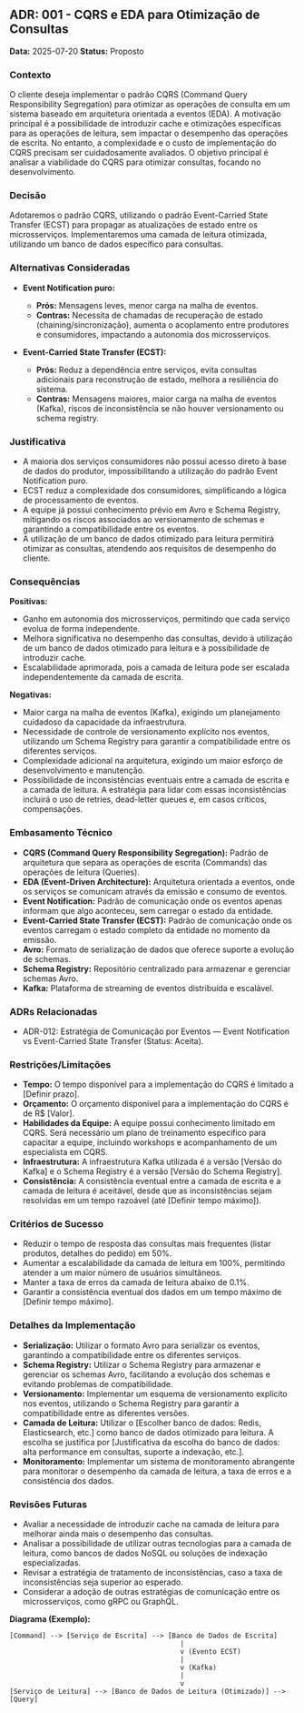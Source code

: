 ## ADR: 001 - CQRS e EDA para Otimização de Consultas

**Data:** 2025-07-20
**Status:** Proposto

### Contexto

O cliente deseja implementar o padrão CQRS (Command Query Responsibility Segregation) para otimizar as operações de consulta em um sistema baseado em arquitetura orientada a eventos (EDA). A motivação principal é a possibilidade de introduzir cache e otimizações específicas para as operações de leitura, sem impactar o desempenho das operações de escrita. No entanto, a complexidade e o custo de implementação do CQRS precisam ser cuidadosamente avaliados. O objetivo principal é analisar a viabilidade do CQRS para otimizar consultas, focando no desenvolvimento.

### Decisão

Adotaremos o padrão CQRS, utilizando o padrão Event-Carried State Transfer (ECST) para propagar as atualizações de estado entre os microsserviços.  Implementaremos uma camada de leitura otimizada, utilizando um banco de dados específico para consultas.

### Alternativas Consideradas

*   **Event Notification puro:**
    *   **Prós:** Mensagens leves, menor carga na malha de eventos.
    *   **Contras:** Necessita de chamadas de recuperação de estado (chaining/sincronização), aumenta o acoplamento entre produtores e consumidores, impactando a autonomia dos microsserviços.

*   **Event-Carried State Transfer (ECST):**
    *   **Prós:** Reduz a dependência entre serviços, evita consultas adicionais para reconstrução de estado, melhora a resiliência do sistema.
    *   **Contras:** Mensagens maiores, maior carga na malha de eventos (Kafka), riscos de inconsistência se não houver versionamento ou schema registry.

### Justificativa

*   A maioria dos serviços consumidores não possui acesso direto à base de dados do produtor, impossibilitando a utilização do padrão Event Notification puro.
*   ECST reduz a complexidade dos consumidores, simplificando a lógica de processamento de eventos.
*   A equipe já possui conhecimento prévio em Avro e Schema Registry, mitigando os riscos associados ao versionamento de schemas e garantindo a compatibilidade entre os eventos.
*   A utilização de um banco de dados otimizado para leitura permitirá otimizar as consultas, atendendo aos requisitos de desempenho do cliente.

### Consequências

**Positivas:**

*   Ganho em autonomia dos microsserviços, permitindo que cada serviço evolua de forma independente.
*   Melhora significativa no desempenho das consultas, devido à utilização de um banco de dados otimizado para leitura e à possibilidade de introduzir cache.
*   Escalabilidade aprimorada, pois a camada de leitura pode ser escalada independentemente da camada de escrita.

**Negativas:**

*   Maior carga na malha de eventos (Kafka), exigindo um planejamento cuidadoso da capacidade da infraestrutura.
*   Necessidade de controle de versionamento explícito nos eventos, utilizando um Schema Registry para garantir a compatibilidade entre os diferentes serviços.
*   Complexidade adicional na arquitetura, exigindo um maior esforço de desenvolvimento e manutenção.
*   Possibilidade de inconsistências eventuais entre a camada de escrita e a camada de leitura. A estratégia para lidar com essas inconsistências incluirá o uso de retries, dead-letter queues e, em casos críticos, compensações.

### Embasamento Técnico

*   **CQRS (Command Query Responsibility Segregation):** Padrão de arquitetura que separa as operações de escrita (Commands) das operações de leitura (Queries).
*   **EDA (Event-Driven Architecture):** Arquitetura orientada a eventos, onde os serviços se comunicam através da emissão e consumo de eventos.
*   **Event Notification:** Padrão de comunicação onde os eventos apenas informam que algo aconteceu, sem carregar o estado da entidade.
*   **Event-Carried State Transfer (ECST):** Padrão de comunicação onde os eventos carregam o estado completo da entidade no momento da emissão.
*   **Avro:** Formato de serialização de dados que oferece suporte a evolução de schemas.
*   **Schema Registry:** Repositório centralizado para armazenar e gerenciar schemas Avro.
*   **Kafka:** Plataforma de streaming de eventos distribuída e escalável.

### ADRs Relacionadas

*   ADR-012: Estratégia de Comunicação por Eventos — Event Notification vs Event-Carried State Transfer (Status: Aceita).

### Restrições/Limitações

*   **Tempo:** O tempo disponível para a implementação do CQRS é limitado a [Definir prazo].
*   **Orçamento:** O orçamento disponível para a implementação do CQRS é de R$ [Valor].
*   **Habilidades da Equipe:** A equipe possui conhecimento limitado em CQRS. Será necessário um plano de treinamento específico para capacitar a equipe, incluindo workshops e acompanhamento de um especialista em CQRS.
*   **Infraestrutura:** A infraestrutura Kafka utilizada é a versão [Versão do Kafka] e o Schema Registry é a versão [Versão do Schema Registry].
*   **Consistência:** A consistência eventual entre a camada de escrita e a camada de leitura é aceitável, desde que as inconsistências sejam resolvidas em um tempo razoável (até [Definir tempo máximo]).

### Critérios de Sucesso

*   Reduzir o tempo de resposta das consultas mais frequentes (listar produtos, detalhes do pedido) em 50%.
*   Aumentar a escalabilidade da camada de leitura em 100%, permitindo atender a um maior número de usuários simultâneos.
*   Manter a taxa de erros da camada de leitura abaixo de 0.1%.
*   Garantir a consistência eventual dos dados em um tempo máximo de [Definir tempo máximo].

### Detalhes da Implementação

*   **Serialização:** Utilizar o formato Avro para serializar os eventos, garantindo a compatibilidade entre os diferentes serviços.
*   **Schema Registry:** Utilizar o Schema Registry para armazenar e gerenciar os schemas Avro, facilitando a evolução dos schemas e evitando problemas de compatibilidade.
*   **Versionamento:** Implementar um esquema de versionamento explícito nos eventos, utilizando o Schema Registry para garantir a compatibilidade entre as diferentes versões.
*   **Camada de Leitura:** Utilizar o [Escolher banco de dados: Redis, Elasticsearch, etc.] como banco de dados otimizado para leitura. A escolha se justifica por [Justificativa da escolha do banco de dados: alta performance em consultas, suporte a indexação, etc.].
*   **Monitoramento:** Implementar um sistema de monitoramento abrangente para monitorar o desempenho da camada de leitura, a taxa de erros e a consistência dos dados.

### Revisões Futuras

*   Avaliar a necessidade de introduzir cache na camada de leitura para melhorar ainda mais o desempenho das consultas.
*   Analisar a possibilidade de utilizar outras tecnologias para a camada de leitura, como bancos de dados NoSQL ou soluções de indexação especializadas.
*   Revisar a estratégia de tratamento de inconsistências, caso a taxa de inconsistências seja superior ao esperado.
*   Considerar a adoção de outras estratégias de comunicação entre os microsserviços, como gRPC ou GraphQL.

**Diagrama (Exemplo):**

```
[Command] --> [Serviço de Escrita] --> [Banco de Dados de Escrita]
                                          |
                                          v (Evento ECST)
                                          |
                                          v (Kafka)
                                          |
                                          v
[Serviço de Leitura] --> [Banco de Dados de Leitura (Otimizado)] --> [Query]
```
